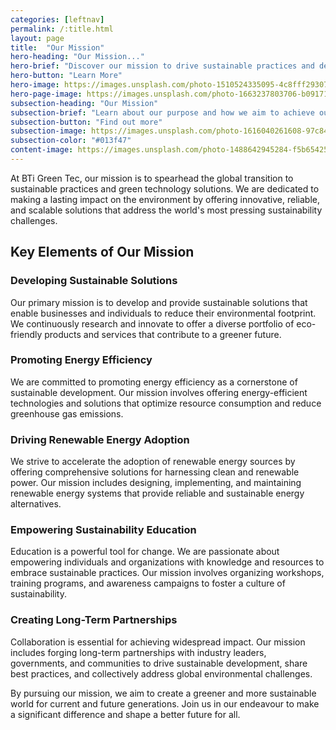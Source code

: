 ```yaml
---
categories: [leftnav]
permalink: /:title.html
layout: page
title:  "Our Mission"
hero-heading: "Our Mission..."
hero-brief: "Discover our mission to drive sustainable practices and develop innovative green technology solutions"
hero-button: "Learn More"
hero-image: https://images.unsplash.com/photo-1510524335095-4c8fff293074?ixlib=rb-4.0.3&ixid=M3wxMjA3fDB8MHxwaG90by1wYWdlfHx8fGVufDB8fHx8fA%3D%3D&auto=format&fit=crop&w=2073&q=80
hero-page-image: https://images.unsplash.com/photo-1663237803706-b09171da346e?ixlib=rb-4.0.3&ixid=M3wxMjA3fDB8MHxwaG90by1wYWdlfHx8fGVufDB8fHx8fA%3D%3D&auto=format&fit=crop&w=2070&q=80
subsection-heading: "Our Mission"
subsection-brief: "Learn about our purpose and how we aim to achieve our goals."
subsection-button: "Find out more"
subsection-image: https://images.unsplash.com/photo-1616040261608-97c840805b1e?ixlib=rb-4.0.3&ixid=M3wxMjA3fDB8MHxwaG90by1wYWdlfHx8fGVufDB8fHx8fA%3D%3D&auto=format&fit=crop&w=1974&q=80
subsection-color: "#013f47"
content-image: https://images.unsplash.com/photo-1488642945284-f5b65425f15a?ixlib=rb-4.0.3&ixid=M3wxMjA3fDB8MHxwaG90by1wYWdlfHx8fGVufDB8fHx8fA%3D%3D&auto=format&fit=crop&w=1951&q=80
---
```


At BTi Green Tec, our mission is to spearhead the global transition to sustainable practices and green technology solutions. We are dedicated to making a lasting impact on the environment by offering innovative, reliable, and scalable solutions that address the world's most pressing sustainability challenges.

## Key Elements of Our Mission

### Developing Sustainable Solutions

Our primary mission is to develop and provide sustainable solutions that enable businesses and individuals to reduce their environmental footprint. We continuously research and innovate to offer a diverse portfolio of eco-friendly products and services that contribute to a greener future.

### Promoting Energy Efficiency

We are committed to promoting energy efficiency as a cornerstone of sustainable development. Our mission involves offering energy-efficient technologies and solutions that optimize resource consumption and reduce greenhouse gas emissions.

### Driving Renewable Energy Adoption

We strive to accelerate the adoption of renewable energy sources by offering comprehensive solutions for harnessing clean and renewable power. Our mission includes designing, implementing, and maintaining renewable energy systems that provide reliable and sustainable energy alternatives.

### Empowering Sustainability Education

Education is a powerful tool for change. We are passionate about empowering individuals and organizations with knowledge and resources to embrace sustainable practices. Our mission involves organizing workshops, training programs, and awareness campaigns to foster a culture of sustainability.

### Creating Long-Term Partnerships

Collaboration is essential for achieving widespread impact. Our mission includes forging long-term partnerships with industry leaders, governments, and communities to drive sustainable development, share best practices, and collectively address global environmental challenges.

By pursuing our mission, we aim to create a greener and more sustainable world for current and future generations. Join us in our endeavour to make a significant difference and shape a better future for all.
